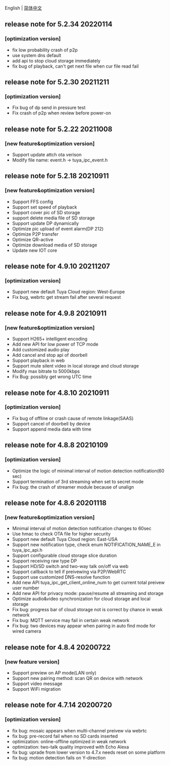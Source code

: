 English | [简体中文](./release_note_zh-CN.md)
## release note for 5.2.34 20220114
### [optimization version]
- fix low probability crash of p2p
- use system dns default
- add api to stop cloud storage immediately
- fix bug of playback, can't get next file when cur file read fail

## release note for 5.2.30 20211211
### [optimization version]
- Fix bug of dp send in pressure test
- Fix crash of p2p when review before power-on

## release note for 5.2.22 20211008
### [new feature&optimization version]
- Support update attch ota verison
- Modify file name: event.h  -> tuya_ipc_event.h

## release note for 5.2.18 20210911
### [new feature&optimization version]
- Support FFS config
- Support set speed of playback
- Support cover pic of SD storage
- support delete media file of SD storage
- Support update DP dynamically
- Optimize pic upload of event alarm(DP 212)
- Optimize P2P transfer
- Optimize QR-active
- Optimize download media of SD storage
- Update new IOT core

## release note for 4.9.10 20211207
### [optimization version]
- Support new default Tuya Cloud region: West-Europe
- Fix bug, webrtc get stream fail after several request

## release note for 4.9.8 20210911
### [new feature&optimization version]
- Support H265+ intelligent encoding
- Add new API for low power of TCP mode
- Add customized audio play
- Add cancel and stop api of doorbell
- Support playback in web
- Support mute silent video in local storage and cloud storage
- Modify max bitrate to 5000kbps
- Fix Bug: possibly get wrong UTC time

## release note for 4.8.10 20210911
### [optimization version]
- Fix bug of offline or crash cause of remote linkage(SAAS)
- Support cancel of doorbell by device
- Support append media data with time

## release note for 4.8.8 20210109
### [optimization version]
- Optimize the logic of minimal interval of motion detection notification(60 sec)
- Support termination of 3rd streaming when set to secret mode
- Fix bug: the crash of streamer module because of unalign 

## release note for 4.8.6 20201118
### [new feature&optimization version]
- Minimal interval of motion detection notification changes to 60sec
- Use hmac to check OTA file for higher security
- Support new default Tuya Cloud region: East-USA
- Support new notification type, check enum NOTIFICATION_NAME_E in tuya_ipc_api.h
- Support configurable cloud storage slice duration
- Support receiving raw type DP
- Support HD/SD switch and two-way talk on/off via web
- Support callback to tell if preivewing via P2P/WebRTC
- Support use customized DNS-resolve function
- Add new API tuya_ipc_get_client_online_num to get current total preivew user number
- Add new API for privacy mode: pause/resume all streaming and storage
- Optimize audio&video synchronization for cloud storage and local storage
- Fix bug: progress bar of cloud storage not is correct by chance in weak network
- Fix bug: MQTT service may fail in certain weak network
- Fix bug: two devices may appear when pairing in auto find mode for wired camera

## release note for 4.8.4 20200722
### [new feature version]
- Support preview on AP mode(LAN only)
- Support new pairing method: scan QR on device with network
- Support video message
- Support WiFi migration

## release note for 4.7.14 20200720
### [optimization version]
- fix bug: mosaic appears when multi-channel preivew via webrtc
- fix bug: pre-record fail when no SD cards inserted
- optimization: online-offline optimized in weak network
- optimization: two-talk quality improved with Echo Alexa 
- fix bug: uprade from lower version to 4.7.x needs reset on some platform
- fix bug: motion detection fails on Y-direction
